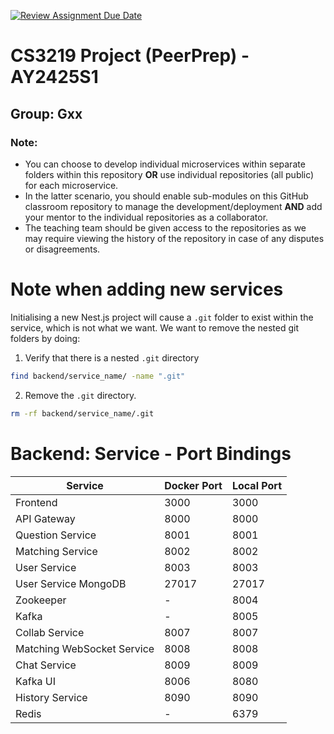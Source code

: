 [![Review Assignment Due Date](https://classroom.github.com/assets/deadline-readme-button-22041afd0340ce965d47ae6ef1cefeee28c7c493a6346c4f15d667ab976d596c.svg)](https://classroom.github.com/a/bzPrOe11)

# CS3219 Project (PeerPrep) - AY2425S1

## Group: Gxx

### Note:

- You can choose to develop individual microservices within separate folders within this repository **OR** use individual repositories (all public) for each microservice.
- In the latter scenario, you should enable sub-modules on this GitHub classroom repository to manage the development/deployment **AND** add your mentor to the individual repositories as a collaborator.
- The teaching team should be given access to the repositories as we may require viewing the history of the repository in case of any disputes or disagreements.

# Note when adding new services

Initialising a new Nest.js project will cause a `.git` folder to exist within the service, which is not what we want. We want to remove the nested git folders by doing:

1. Verify that there is a nested `.git` directory

```bash
find backend/service_name/ -name ".git"
```

2. Remove the `.git` directory.

```bash
rm -rf backend/service_name/.git
```

# Backend: Service - Port Bindings

| Service                    | Docker Port | Local Port |
| -------------------------- | ----------- | ---------- |
| Frontend                   | 3000        | 3000       |
| API Gateway                | 8000        | 8000       |
| Question Service           | 8001        | 8001       |
| Matching Service           | 8002        | 8002       |
| User Service               | 8003        | 8003       |
| User Service MongoDB       | 27017       | 27017      |
| Zookeeper                  | -           | 8004       |
| Kafka                      | -           | 8005       |
| Collab Service             | 8007        | 8007       |
| Matching WebSocket Service | 8008        | 8008       |
| Chat Service               | 8009        | 8009       |
| Kafka UI                   | 8006        | 8080       |
| History Service            | 8090        | 8090       |
| Redis                      | -           | 6379       |
